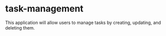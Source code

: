 # task-management
This application will allow users to manage tasks by creating, updating, and deleting them.
